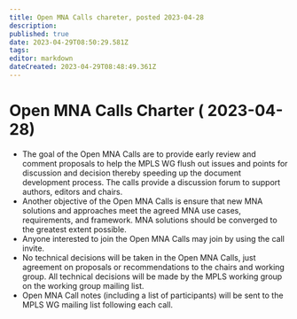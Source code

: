 ```yaml
---
title: Open MNA Calls chareter, posted 2023-04-28
description: 
published: true
date: 2023-04-29T08:50:29.581Z
tags: 
editor: markdown
dateCreated: 2023-04-29T08:48:49.361Z
---
```


# Open MNA Calls Charter ( 2023-04-28)


   - The goal of the Open MNA Calls are to provide early review and
     comment proposals to help the MPLS WG flush out issues and
     points for discussion and decision thereby speeding up the
     document development process. The calls provide a discussion
     forum to support authors, editors and chairs.
   - Another objective of the Open MNA Calls is ensure that new MNA
     solutions and approaches meet the agreed MNA use cases,
     requirements, and framework. MNA solutions should be converged
     to the greatest extent possible.
   - Anyone interested to join the Open MNA Calls may join by using
     the call invite.
   - No technical decisions will be taken in the Open MNA Calls,
     just agreement on proposals or recommendations to the chairs
     and working group. All technical decisions will be made by the
     MPLS working group on the working group mailing list.
   - Open MNA Call notes (including a list of participants) will be
     sent to the MPLS WG mailing list following each call.
